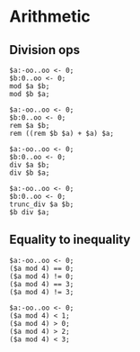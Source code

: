 # Arithmetic

## Division ops

```polygolf
$a:-oo..oo <- 0;
$b:0..oo <- 0;
mod $a $b;
mod $b $a;
```

```polygolf arithmetic.modToRem
$a:-oo..oo <- 0;
$b:0..oo <- 0;
rem $a $b;
rem ((rem $b $a) + $a) $a;
```

```polygolf
$a:-oo..oo <- 0;
$b:0..oo <- 0;
div $a $b;
div $b $a;
```

```polygolf arithmetic.divToTruncdiv
$a:-oo..oo <- 0;
$b:0..oo <- 0;
trunc_div $a $b;
$b div $a;
```

## Equality to inequality

```polygolf
$a:-oo..oo <- 0;
($a mod 4) == 0;
($a mod 4) != 0;
($a mod 4) == 3;
($a mod 4) != 3;
```

```polygolf arithmetic.equalityToInequality
$a:-oo..oo <- 0;
($a mod 4) < 1;
($a mod 4) > 0;
($a mod 4) > 2;
($a mod 4) < 3;
```
